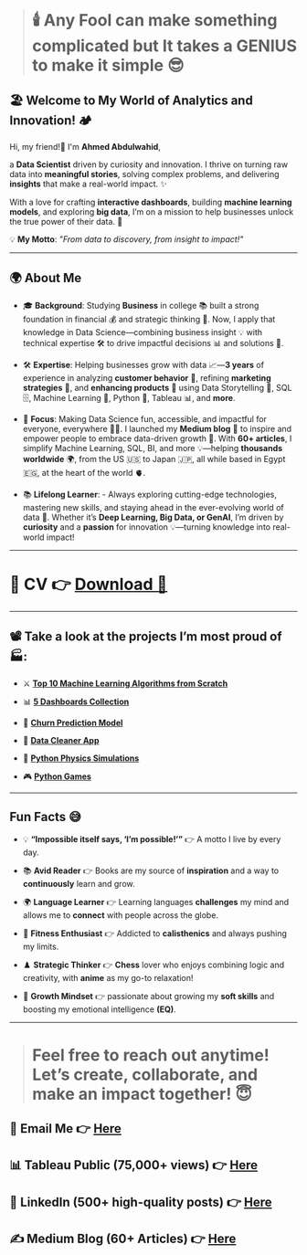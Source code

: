 > # 🕯️ Any Fool can make something **complicated** but It takes a GENIUS to make it simple 😎

## 🏖️ Welcome to My World of Analytics and Innovation! 🏕️    

Hi, my friend!👋 I'm **Ahmed Abdulwahid**, 

a **Data Scientist** driven by curiosity and innovation. I thrive on turning raw data into **meaningful stories**, solving complex problems, and delivering **insights** that make a real-world impact. ✨  

With a love for crafting **interactive dashboards**, building **machine learning models**, and exploring **big data**, I’m on a mission to help businesses unlock the true power of their data. 🚀  

💡 **My Motto**: *"From data to discovery, from insight to impact!"*  


---

## 🌍 About Me

- 🎓 **Background**: Studying **Business** in college 📚 built a strong foundation in financial 💰 and strategic thinking 🎯. Now, I apply that knowledge in Data Science—combining business insight 💡 with technical expertise 🛠️ to drive impactful decisions 📊 and solutions 🚀.
    
- 🛠️ **Expertise**: Helping businesses grow with data 📈—**3 years** of experience in analyzing **customer behavior** 👥, refining **marketing strategies** 🎯, and **enhancing products** 🚀 using Data Storytelling 📖, SQL 🗄️, Machine Learning 🤖, Python 🐍, Tableau 📊, and **more**.
  
- 🎯 **Focus**: Making Data Science fun, accessible, and impactful for everyone, everywhere 🎯🔥. I launched my **Medium blog** 📃 to inspire and empower people to embrace data-driven growth 🌷. With **60+ articles**, I simplify Machine Learning, SQL, BI, and more 💡—helping **thousands worldwide** 🌍, from the US 🇺🇸 to Japan 🇯🇵, all while based in Egypt 🇪🇬, at the heart of the world 🫀.
  
- 📚 **Lifelong Learner**: - Always exploring cutting-edge technologies, mastering new skills, and staying ahead in the ever-evolving world of data 🚀. Whether it’s **Deep Learning, Big Data, or GenAI**, I’m driven by **curiosity** and a **passion** for innovation 💡—turning knowledge into real-world impact! 


---


# **📜 CV** 👉 [Download 📂](https://github.com/user-attachments/files/18508469/Resume.pdf)


---

## 📽️ Take a look at the projects I’m most proud of 🏭:  
 
- ⚔️ [**Top 10 Machine Learning Algorithms from Scratch**](https://github.com/AhmedAbdulWahid-Data/Top_10_ML_Algorithms)
  
- 📊 [**5 Dashboards Collection**](https://github.com/AhmedAbdulWahid-Data/Top_5_Dashboards)
  
- 🤖 [**Churn Prediction Model**](https://github.com/AhmedAbdulWahid-Data/Customer_Churn_Prediction)
  
- 🧼 [**Data Cleaner App**](https://github.com/AhmedAbdulWahid-Data/Data_Cleaner_app)

- 🔭 [**Python Physics Simulations**](https://github.com/AhmedAbdulWahid-Data/Python_Physics)
  
- 🎮 [**Python Games**](https://github.com/AhmedAbdulWahid-Data/Python_Games)

  
---

## Fun Facts 😅 

- 💡 **“Impossible itself says, ‘I’m possible!’”** 👉 A motto I live by every day.

- 📚 **Avid Reader** 👉 Books are my source of **inspiration** and a way to **continuously** learn and grow.

- 🌍 **Language Learner** 👉 Learning languages **challenges** my mind and allows me to **connect** with people across the globe.
  
- 🤸 **Fitness Enthusiast** 👉 Addicted to **calisthenics** and always pushing my limits.
  
- ♟️ **Strategic Thinker** 👉 **Chess** lover who enjoys combining logic and creativity, with **anime** as my go-to relaxation!
  
- 🌱 **Growth Mindset** 👉 passionate about growing my **soft skills** and boosting my emotional intelligence **(EQ)**.



---

> # Feel free to reach out anytime! Let’s create, collaborate, and make an impact together! 😇   

## 📧 Email Me 👉 [Here](mailto:ahmedabdulwahid.data@gmail.com)

## 📊 Tableau Public (75,000+ views) 👉 [Here](https://public.tableau.com/app/profile/ahmed.abdul.wahid/vizzes)

## 💼 LinkedIn (500+ high-quality posts) 👉 [Here](https://www.linkedin.com/in/ahmed-abdulwahid/)

## ✍️ Medium Blog (60+ Articles) 👉 [Here](https://medium.com/@ahmedabdulwahid.data)



